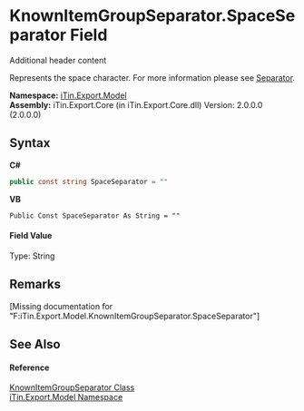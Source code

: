 # KnownItemGroupSeparator.SpaceSeparator Field
Additional header content 

Represents the space character. For more information please see <a href="P_iTin_Export_Model_GroupItemModel_Separator">Separator</a>.

**Namespace:**&nbsp;<a href="N_iTin_Export_Model">iTin.Export.Model</a><br />**Assembly:**&nbsp;iTin.Export.Core (in iTin.Export.Core.dll) Version: 2.0.0.0 (2.0.0.0)

## Syntax

**C#**<br />
``` C#
public const string SpaceSeparator = ""
```

**VB**<br />
``` VB
Public Const SpaceSeparator As String = ""
```


#### Field Value
Type: String

## Remarks
\[Missing <remarks> documentation for "F:iTin.Export.Model.KnownItemGroupSeparator.SpaceSeparator"\]

## See Also


#### Reference
<a href="T_iTin_Export_Model_KnownItemGroupSeparator">KnownItemGroupSeparator Class</a><br /><a href="N_iTin_Export_Model">iTin.Export.Model Namespace</a><br />